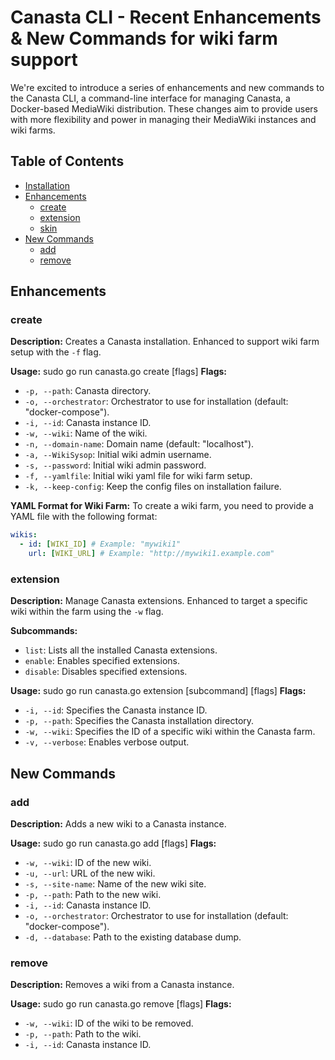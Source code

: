 # Canasta CLI - Recent Enhancements & New Commands for wiki farm support

We're excited to introduce a series of enhancements and new commands to the Canasta CLI, a command-line interface for managing Canasta, a Docker-based MediaWiki distribution. These changes aim to provide users with more flexibility and power in managing their MediaWiki instances and wiki farms.

## Table of Contents
- [Installation](#installation)
- [Enhancements](#enhancements)
  - [create](#create)
  - [extension](#extension)
  - [skin](#skin)
- [New Commands](#new-commands)
  - [add](#add)
  - [remove](#remove)


## Enhancements

### create
**Description:** Creates a Canasta installation. Enhanced to support wiki farm setup with the `-f` flag.

**Usage:**
sudo go run canasta.go create [flags]
**Flags:**
- `-p, --path`: Canasta directory.
- `-o, --orchestrator`: Orchestrator to use for installation (default: "docker-compose").
- `-i, --id`: Canasta instance ID.
- `-w, --wiki`: Name of the wiki.
- `-n, --domain-name`: Domain name (default: "localhost").
- `-a, --WikiSysop`: Initial wiki admin username.
- `-s, --password`: Initial wiki admin password.
- `-f, --yamlfile`: Initial wiki yaml file for wiki farm setup.
- `-k, --keep-config`: Keep the config files on installation failure.

**YAML Format for Wiki Farm:**
To create a wiki farm, you need to provide a YAML file with the following format:
```yaml
wikis:
  - id: [WIKI_ID] # Example: "mywiki1"
    url: [WIKI_URL] # Example: "http://mywiki1.example.com"
```

### extension
**Description:** Manage Canasta extensions. Enhanced to target a specific wiki within the farm using the `-w` flag.

**Subcommands:**
- `list`: Lists all the installed Canasta extensions.
- `enable`: Enables specified extensions.
- `disable`: Disables specified extensions.

**Usage:**
sudo go run canasta.go extension [subcommand] [flags]
**Flags:**
- `-i, --id`: Specifies the Canasta instance ID.
- `-p, --path`: Specifies the Canasta installation directory.
- `-w, --wiki`: Specifies the ID of a specific wiki within the Canasta farm.
- `-v, --verbose`: Enables verbose output.

## New Commands

### add
**Description:** Adds a new wiki to a Canasta instance.

**Usage:**
sudo go run canasta.go add [flags]
**Flags:**
- `-w, --wiki`: ID of the new wiki.
- `-u, --url`: URL of the new wiki.
- `-s, --site-name`: Name of the new wiki site.
- `-p, --path`: Path to the new wiki.
- `-i, --id`: Canasta instance ID.
- `-o, --orchestrator`: Orchestrator to use for installation (default: "docker-compose").
- `-d, --database`: Path to the existing database dump.

### remove
**Description:** Removes a wiki from a Canasta instance.

**Usage:**
sudo go run canasta.go remove [flags]
**Flags:**
- `-w, --wiki`: ID of the wiki to be removed.
- `-p, --path`: Path to the wiki.
- `-i, --id`: Canasta instance ID.

